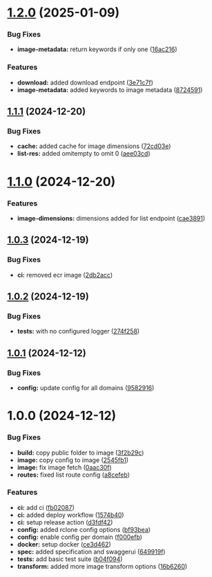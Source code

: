 # [1.2.0](https://github.com/lgastler/shuto-api/compare/v1.1.1...v1.2.0) (2025-01-09)


### Bug Fixes

* **image-metadata:** return keywords if only one ([16ac216](https://github.com/lgastler/shuto-api/commit/16ac216b4e5149e4ca2372b40b93cd514a64cf84))


### Features

* **download:** added download endpoint ([3e71c7f](https://github.com/lgastler/shuto-api/commit/3e71c7ffa1f15c819923d8fa30a314e6e1e5982b))
* **image-metadata:** added keywords to image metadata ([8724591](https://github.com/lgastler/shuto-api/commit/87245910603a92d06df4c9e0f4f7f0977c78b016))

## [1.1.1](https://github.com/lgastler/shuto-api/compare/v1.1.0...v1.1.1) (2024-12-20)


### Bug Fixes

* **cache:** added cache for image dimensions ([72cd03e](https://github.com/lgastler/shuto-api/commit/72cd03ef2a8738ab3cf87b93deb5c9c6daaa9fd7))
* **list-res:** added omitempty to omit 0 ([aee03cd](https://github.com/lgastler/shuto-api/commit/aee03cd9b38e95a031ef43f376bcb0b42286ad13))

# [1.1.0](https://github.com/lgastler/shuto-api/compare/v1.0.3...v1.1.0) (2024-12-20)


### Features

* **image-dimensions:** dimensions added for list endpoint ([cae3891](https://github.com/lgastler/shuto-api/commit/cae38918b16b6d41fc379247f830da0759c5745a))

## [1.0.3](https://github.com/lgastler/shuto-api/compare/v1.0.2...v1.0.3) (2024-12-19)


### Bug Fixes

* **ci:** removed ecr image ([2db2acc](https://github.com/lgastler/shuto-api/commit/2db2acccc6e836c24306e4d7855d78f4ade0c646))

## [1.0.2](https://github.com/lgastler/shuto-api/compare/v1.0.1...v1.0.2) (2024-12-19)


### Bug Fixes

* **tests:** with no configured logger ([274f258](https://github.com/lgastler/shuto-api/commit/274f258e1d212bb89858077df95037a9d5f25383))

## [1.0.1](https://github.com/lgastler/shuto-api/compare/v1.0.0...v1.0.1) (2024-12-12)


### Bug Fixes

* **config:** update config for all domains ([9582916](https://github.com/lgastler/shuto-api/commit/958291670916afc07da8781b9e9328c6dbdb13dd))

# 1.0.0 (2024-12-12)


### Bug Fixes

* **build:** copy public folder to image ([3f2b29c](https://github.com/lgastler/shuto-api/commit/3f2b29c0c0dc4938a51a3398dcae75f0c2ecf8c6))
* **image:** copy config to image ([2545fb1](https://github.com/lgastler/shuto-api/commit/2545fb1bbd81ebb7cc11634cf2dd61b85fdb5b5f))
* **image:** fix image fetch ([0aac30f](https://github.com/lgastler/shuto-api/commit/0aac30f7e1cab809e17215f1026dfa1530332104))
* **routes:** fixed list route config ([a8cefeb](https://github.com/lgastler/shuto-api/commit/a8cefeb3f12a1a70c6ef89faf16393006581b1ba))


### Features

* **ci:** add ci ([fb02087](https://github.com/lgastler/shuto-api/commit/fb02087332382438606b80b6d0686769af9d4df3))
* **ci:** added deploy workflow ([1574b40](https://github.com/lgastler/shuto-api/commit/1574b40d264be405b12c1dbfc436a6bffa614277))
* **ci:** setup release action ([d3fdf42](https://github.com/lgastler/shuto-api/commit/d3fdf42083348eedacfd1f1ae80c4848805d6a26))
* **config:** added rclone config options ([bf93bea](https://github.com/lgastler/shuto-api/commit/bf93beaefb68665249f655262879db2c91c20054))
* **config:** enable config per domain ([f000efb](https://github.com/lgastler/shuto-api/commit/f000efbfeb2153bc903464a8ced18c097b88361d))
* **docker:** setup docker ([ce3d462](https://github.com/lgastler/shuto-api/commit/ce3d462e7ee2658c9958b8f33b4ada6cd45522c1))
* **spec:** added specification and swaggerui ([649919f](https://github.com/lgastler/shuto-api/commit/649919fca918ec26bd46653e9f02f43ff05097d5))
* **tests:** add basic test suite ([b04f094](https://github.com/lgastler/shuto-api/commit/b04f09445db0fd4d67c887b603b86a82f8d94b78))
* **transform:** added more image transform options ([16b6260](https://github.com/lgastler/shuto-api/commit/16b6260c2452ba0ac8d412ad342d5b25bdf3143a))
